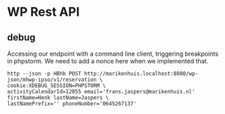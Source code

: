 WP Rest API
===========

debug
-----

Accessing our endpoint with a command line client, triggering breakpoints in phpstorm.
We need to add a nonce here when we implemented that.

    http --json -p HBhb POST http://marikenhuis.localhost:8080/wp-json/mhwp-ipso/v1/reservation \
    cookie:XDEBUG_SESSION=PHPSTORM \
    activityCalendarId=12055 email='frans.jaspers@marikenhuis.nl' firstName=Henk lastName=Jaspers \
    lastNamePrefix='' phoneNumber='0645267137'
